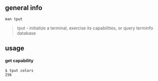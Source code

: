 ## general info

```
man tput
```

> tput - initialize a terminal, exercise its capabilities, or query terminfo database

## usage

#### get capability

```
$ tput colors
256
```
